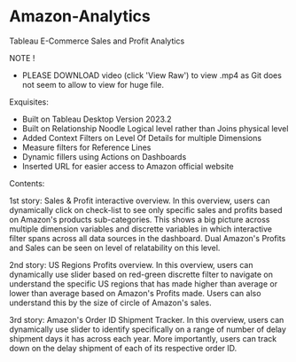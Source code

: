 # Amazon-Analytics
Tableau E-Commerce Sales and Profit Analytics

NOTE !
- PLEASE DOWNLOAD video (click 'View Raw') to view .mp4 as Git does not seem to allow to view for huge file.

Exquisites:

- Built on Tableau Desktop Version 2023.2
- Built on Relationship Noodle Logical level rather than Joins physical level
- Added Context Filters on Level Of Details for multiple Dimensions
- Measure filters for Reference Lines
- Dynamic fillers using Actions on Dashboards
- Inserted URL for easier access to Amazon official website

Contents:

1st story: Sales & Profit interactive overview. In this overview, users can dynamically click on check-list to see only specific sales and profits based on Amazon's products sub-categories.
           This shows a big picture across multiple dimension variables and discrette variables
           in which interactive filter spans across all data sources in the dashboard. 
           Dual Amazon's Profits and Sales can be seen on level of relatability on this level.

2nd story: US Regions Profits overview. In this overview, users can dynamically use slider based on red-green discrette filter to navigate on understand the specific US regions that has made higher than average
           or lower than average based on Amazon's Profits made. Users can also understand this by the size of circle of Amazon's sales.


3rd story: Amazon's Order ID Shipment Tracker. In this overview, users can dynamically use slider to identify specifically on a range of number of 
          delay shipment days it has across each year. More importantly, users can track down on the delay shipment of each of its respective order ID.


          

